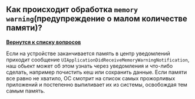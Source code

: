 ## Как происходит обработка `memory warning`(предупреждение о малом  количестве памяти)?

[**Вернутся к списку вопросов**](https://github.com/Torlopov-Andrey/hh_interview_ios/blob/master/readme.md)

Если на устройстве заканчивается память в центр уведомлений приходит сообщение `UIApplicationDidReceiveMemoryWarningNotification`, наш обьект может об этом узнать через уведомления и что-либо сделать, например почистить кеш или сохранить данные.
Если памяти все равно не хватило, ОС смотрит на список самых прожорливых приложений и постепенно выпиливает их из системы,
освобождая тем самым память.
